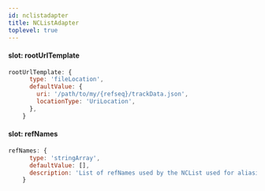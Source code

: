 ```yaml
---
id: nclistadapter
title: NCListAdapter
toplevel: true
---
```


#### slot: rootUrlTemplate

```js
rootUrlTemplate: {
      type: 'fileLocation',
      defaultValue: {
        uri: '/path/to/my/{refseq}/trackData.json',
        locationType: 'UriLocation',
      },
    }
```

#### slot: refNames

```js
refNames: {
      type: 'stringArray',
      defaultValue: [],
      description: 'List of refNames used by the NCList used for aliasing',
    }
```
